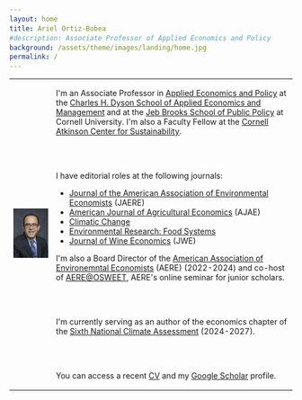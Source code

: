 ```yaml
---
layout: home
title: Ariel Ortiz-Bobea
#description: Associate Professor of Applied Economics and Policy
background: /assets/theme/images/landing/home.jpg
permalink: /
---
```


<!--
PLEASE READ THIS BEFORE EDIT THE HOME PAGE
- To have two columns, use an html table to emulate a table with two columns

- This is how embeed links in a html code
<a href="https://dyson.cornell.edu" target="_blank">Charles H. Dyson School of Applied Economics and Management</a>

<br/> is just space between paragraphs in html
-->
<table>
<tr>
<td>
    <img src="/assets/theme/images/landing/aob1.jpg" alt="MarineGEO circle logo" style="width: 350px"/>
</td>
<td>

I'm an Associate Professor in <a href="https://business.cornell.edu/faculty-research/areas/applied-economics-and-policy/" target="_blank">Applied Economics and Policy</a> at the  <a href="https://dyson.cornell.edu" target="_blank">Charles H. Dyson School of Applied Economics and Management</a> and at the <a href="https://publicpolicy.cornell.edu" target="_blank">Jeb Brooks School of Public Policy</a> at Cornell University. I'm also a Faculty Fellow at the <a href="https://www.atkinson.cornell.edu" target="_blank">Cornell Atkinson Center for Sustainability</a>.

<br/><br/>

I have editorial roles at the following journals:
<ul>
  <li><a href="https://www.journals.uchicago.edu/journals/jaere/board" target="_blank">Journal of the American Association of Environmental Economists</a> (JAERE)</li>
  <li><a href="https://onlinelibrary.wiley.com/page/journal/14678276/homepage/editorial-board" target="_blank">American Journal of Agricultural Economics</a> (AJAE)</li>
  <li><a href="https://link.springer.com/journal/10584/editorial-board" target="_blank">Climatic Change</a></li>
  <li><a href="https://publishingsupport.iopscience.iop.org/journals/environmental-research-food-systems/editorial-board/" target="_blank">Environmental Research: Food Systems</a></li>
  <li><a href="https://wine-economics.org/journal/editors/" target="_blank">Journal of Wine Economics</a> (JWE)</li> 
</ul>

I'm also a Board Director of the <a href="https://www.aere.org/board-of-directors" target="_blank">American Association of Environemntal Economists</a> (AERE) (2022-2024) and co-host of <a href="https://aere.memberclicks.net/osweet-paper-sessions" target="_blank">AERE@OSWEET</a>, AERE's online seminar for junior scholars.

<br/><br/>

I'm currently serving as an author of the economics chapter of the <a href="https://www.globalchange.gov/nca6" target="_blank">Sixth National Climate Assessment</a> (2024-2027).

<br/><br/>

You can access a recent <a href="/assets/theme/cv.pdf" target="_blank">CV</a> and my <a href="https://scholar.google.com/citations?user=kEZ0ezkAAAAJ&hl=en" target="_blank">Google Scholar</a> profile.
</td>
</tr>
</table>


<!-- This is Markdown 
    So links are [text](link).
--->

